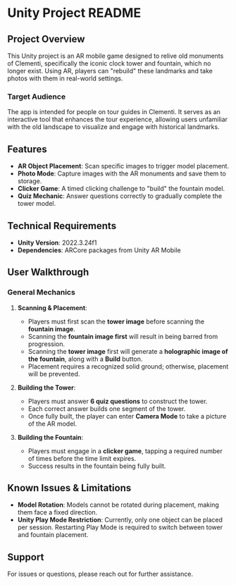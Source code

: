 # Unity Project README

## Project Overview
This Unity project is an AR mobile game designed to relive old monuments of Clementi, specifically the iconic clock tower and fountain, which no longer exist. Using AR, players can "rebuild" these landmarks and take photos with them in real-world settings.

### Target Audience
The app is intended for people on tour guides in Clementi. It serves as an interactive tool that enhances the tour experience, allowing users unfamiliar with the old landscape to visualize and engage with historical landmarks.

## Features
- **AR Object Placement**: Scan specific images to trigger model placement.
- **Photo Mode**: Capture images with the AR monuments and save them to storage.
- **Clicker Game**: A timed clicking challenge to "build" the fountain model.
- **Quiz Mechanic**: Answer questions correctly to gradually complete the tower model.

## Technical Requirements
- **Unity Version**: 2022.3.24f1
- **Dependencies**: ARCore packages from Unity AR Mobile

## User Walkthrough
### General Mechanics
1. **Scanning & Placement**:
   - Players must first scan the **tower image** before scanning the **fountain image**.
   - Scanning the **fountain image first** will result in being barred from progression.
   - Scanning the **tower image** first will generate a **holographic image of the fountain**, along with a **Build** button.
   - Placement requires a recognized solid ground; otherwise, placement will be prevented.

2. **Building the Tower**:
   - Players must answer **6 quiz questions** to construct the tower.
   - Each correct answer builds one segment of the tower.
   - Once fully built, the player can enter **Camera Mode** to take a picture of the AR model.

3. **Building the Fountain**:
   - Players must engage in a **clicker game**, tapping a required number of times before the time limit expires.
   - Success results in the fountain being fully built.

## Known Issues & Limitations
- **Model Rotation**: Models cannot be rotated during placement, making them face a fixed direction.
- **Unity Play Mode Restriction**: Currently, only one object can be placed per session. Restarting Play Mode is required to switch between tower and fountain placement.

## Support
For issues or questions, please reach out for further assistance.

